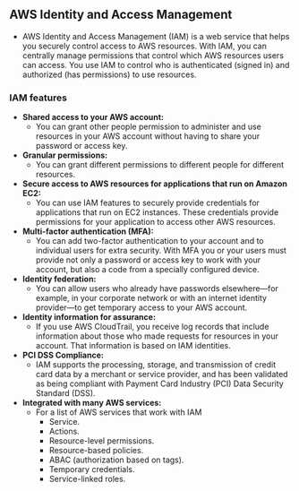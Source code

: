 ## AWS Identity and Access Management
* AWS Identity and Access Management (IAM) is a web service that helps you securely control access to AWS resources. With IAM, you can centrally manage permissions that control which AWS resources users can access. You use IAM to control who is authenticated (signed in) and authorized (has permissions) to use resources.
### IAM features
* **Shared access to your AWS account:** 
    * You can grant other people permission to administer and use resources in your AWS account without having to share your password or access key.
* **Granular permissions:** 
    * You can grant different permissions to different people for different resources. 
* **Secure access to AWS resources for applications that run on Amazon EC2:** 
    * You can use IAM features to securely provide credentials for applications that run on EC2 instances. These credentials provide permissions for your application to access other AWS resources.
* **Multi-factor authentication (MFA):** 
    * You can add two-factor authentication to your account and to individual users for extra security. With MFA you or your users must provide not only a password or access key to work with your account, but also a code from a specially configured device.
* **Identity federation:** 
    * You can allow users who already have passwords elsewhere—for example, in your corporate network or with an internet identity provider—to get temporary access to your AWS account.
* **Identity information for assurance:**
    * If you use AWS CloudTrail, you receive log records that include information about those who made requests for resources in your account. That information is based on IAM identities.
* **PCI DSS Compliance:**
    * IAM supports the processing, storage, and transmission of credit card data by a merchant or service provider, and has been validated as being compliant with Payment Card Industry (PCI) Data Security Standard (DSS).
* **Integrated with many AWS services:**
    * For a list of AWS services that work with IAM
        * Service.
        * Actions.
        * Resource-level permissions.
        * Resource-based policies.
        * ABAC (authorization based on tags).
        * Temporary credentials.
        * Service-linked roles.
### 